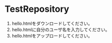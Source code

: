 # TestRepository
1. hello.htmlをダウンロードしてください。
2. hello.htmlに自分のユーザ名を入力してください。
3. hello.htmlをアップロードしてください。
